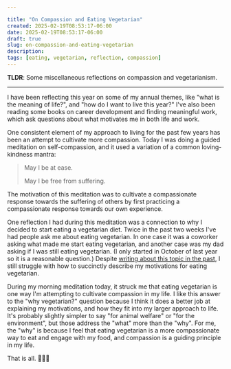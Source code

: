 ```yaml
---

title: "On Compassion and Eating Vegetarian"
created: 2025-02-19T08:53:17-06:00
date: 2025-02-19T08:53:17-06:00
draft: true
slug: on-compassion-and-eating-vegetarian
description:
tags: [eating, vegetarian, reflection, compassion]
---
```


**TLDR**: Some miscellaneous reflections on compassion and vegetarianism.

---

I have been reflecting this year on some of my annual themes, like "what is the meaning of life?", and "how do I want to live this year?" I've also been reading some books on career development and finding meaningful work, which ask questions about what motivates me in both life and work.

One consistent element of my approach to living for the past few years has been an attempt to cultivate more compassion. Today I was doing a guided meditation on self-compassion, and it used a variation of a common loving-kindness mantra:

> May I be at ease.
>
> May I be free from suffering.

The motivation of this meditation was to cultivate a compassionate response towards the suffering of others by first practicing a compassionate response towards our own experience.

One reflection I had during this meditation was a connection to why I decided to start eating a vegetarian diet. Twice in the past two weeks I've had people ask me about eating vegetarian. In one case it was a coworker asking what made me start eating vegetarian, and another case was my dad asking if I was still eating vegetarian. (I only started in October of last year so it is a reasonable question.) Despite [writing about this topic in the past](/eating-vegetarian-for-now), I still struggle with how to succinctly describe my motivations for eating vegetarian.

During my morning meditation today, it struck me that eating vegetarian is one way I'm attempting to cultivate compassion in my life. I like this answer to the "why vegetarian?" question because I think it does a better job at explaining my motivations, and how they fit into my larger approach to life. It's probably slightly simpler to say "for animal welfare" or "for the environment", but those address the "what" more than the "why". For me, the "why" is because I feel that eating vegetarian is a more compassionate way to eat and engage with my food, and compassion is a guiding principle in my life.

That is all. 🤷‍♂️🙃
